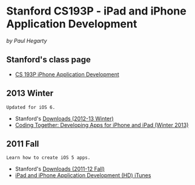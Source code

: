# Stanford CS193P - iPad and iPhone Application Development
*by Paul Hegarty*

## Stanford's class page

* [CS 193P iPhone Application Development](http://www.stanford.edu/class/cs193p/cgi-bin/drupal/)

## 2013 Winter

    Updated for iOS 6.

* Stanford's [Downloads (2012-13 Winter)](http://www.stanford.edu/class/cs193p/cgi-bin/drupal/downloads-2013-winter)
* [Coding Together: Developing Apps for iPhone and iPad (Winter 2013)](https://itunes.apple.com/pt/course/coding-together-developing/id593208016?l=en)

## 2011 Fall

    Learn how to create iOS 5 apps.

* Stanford's [Downloads (2011-12 Fall)](http://www.stanford.edu/class/cs193p/cgi-bin/drupal/downloads-2011-fall)
* [iPad and iPhone Application Development (HD) iTunes](http://itunes.apple.com/itunes-u/ipad-iphone-application-development/id473757255?mt=10)

